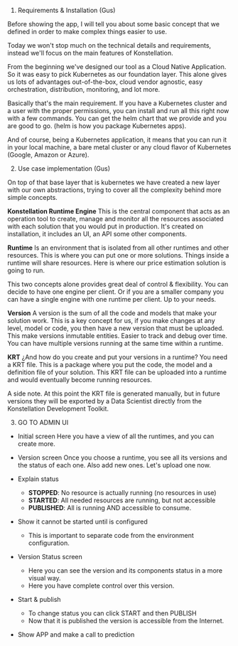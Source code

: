 

1.  Requirements & Installation (Gus)

Before showing the app, I will tell you about some basic concept that we defined in order to make complex things easier to use. 

Today we won't stop much on the technical details and requirements, instead we'll focus on the main features of Konstellation. 

From the beginning we've designed our tool as a Cloud Native Application. So it was easy to pick Kubernetes as our foundation layer. This alone gives us lots of advantages out-of-the-box, cloud vendor agnostic, easy orchestration, distribution, monitoring, and lot more.

Basically that's the main requirement. If you have a Kubernetes cluster and a user with the proper permissions, you can install and run all this right now with a few commands. You can get the helm chart that we provide and you are good to go. (helm is how you package Kubernetes apps).

And of course, being a Kubernetes application, it means that you can run it in your local machine, a bare metal cluster or any cloud flavor of Kubernetes (Google, Amazon or Azure).


2.  Use case implementation (Gus)

On top of that base layer that is kubernetes we have created a new layer with our own abstractions, trying to cover all the complexity behind more simple concepts.


**Konstellation Runtime Engine** 
	This is the central component that acts as an operation tool to create, manage and monitor all the resources associated with each solution that you would put in production. It's created on installation, it includes an UI, an API some other components.

 **Runtime**
Is an environment that is isolated from all other runtimes and other resources. This is  where you can put one or more solutions. Things inside a runtime will share resources. Here is where our price estimation solution is going to run. 

This two concepts alone provides great deal of control & flexibility. You can decide to have one engine per client. Or if you are a smaller company you can have a single engine with one runtime per client. Up to your needs.

**Version**
A version is the sum of all the code and models that make your solution work. This is a key concept for us, if you make changes at any level, model or code, you then have a new version that must be uploaded. This make versions inmutable entities. Easier to track and debug over time. You can have multiple versions  running at the same time within a runtime.

**KRT** 
¿And how do you create and put your versions in a runtime? You need a KRT file. This is a package where you put the code, the model and a definition file of your solution. This KRT file can be uploaded into a runtime and would eventually become running resources.

A side note. At this point the KRT file is generated manually, but in future versions they will be exported by a Data Scientist directly from the Konstellation Development Toolkit. 


3.  GO TO ADMIN UI

- Initial screen
Here you have a view of all the runtimes, and you can create more.

- Version screen
Once you choose a runtime, you see all its versions and the status of each one. Also add new ones. Let's upload one now.

- Explain status
	- **STOPPED**: No resource is actually running (no resources in use)
	- **STARTED**: All needed resources are running, but not accessible
	- **PUBLISHED**: All is running AND accessible to consume.

- Show it cannot be started until is configured
	- This is important to separate code from the environment configuration.

- Version Status screen
	- Here you can see the version and its components status in a more visual way.
	- Here you have complete control over this version. 

- Start & publish
	- To change status you can click START and then PUBLISH
	- Now that it is published the version is accessible from the Internet.

- Show APP and make a call to prediction



<!--stackedit_data:
eyJoaXN0b3J5IjpbMTEwMDY2MjI3NSwtNDQxMTA3NzU1LDE5Nj
Y3ODMzOTMsMTAxNzQ1ODY4NCwxMTczMDkyMzA4LC04Mzc2NjYw
ODMsMTA2MjEzOTI3MywtOTk4ODYzMjQ3LC0yMTIwNDA4ODIwLD
E2MTIyNzYxMzgsMTkyODI5MzY3NiwtMTk4MjAyOTIwLDc5NDk4
MTA3NywtODQ1MDY1Mzc4LC04ODI0MzI1MDMsLTE3ODk1MDAzNz
ksLTEwMTE4NTM0NDEsLTIwNDEwMTcxMDMsMTY5NDMzMDEwNSwx
ODk3MzIxOTc0XX0=
-->